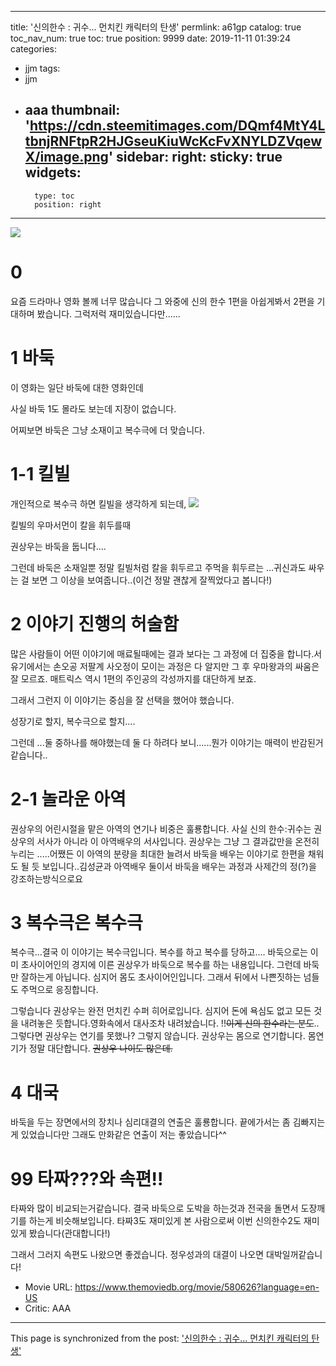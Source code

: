 
---
title: '신의한수 : 귀수... 먼치킨 캐릭터의 탄생'
permlink: a61gp
catalog: true
toc_nav_num: true
toc: true
position: 9999
date: 2019-11-11 01:39:24
categories:
- jjm
tags:
- jjm
- aaa
thumbnail: 'https://cdn.steemitimages.com/DQmf4MtY4LtbnjRNFtpR2HJGseuKiuWcKcFvXNYLDZVqewX/image.png'
sidebar:
    right:
        sticky: true
widgets:
    -
        type: toc
        position: right
---


![](https://cdn.steemitimages.com/DQmf4MtY4LtbnjRNFtpR2HJGseuKiuWcKcFvXNYLDZVqewX/image.png)

# 0
요즘 드라마나 영화 볼께 너무 많습니다
그 와중에 신의 한수 1편을 아쉽게봐서 2편을 기대하며 봤습니다.
그럭저럭 재미있습니다만......

# 1 바둑
이 영화는 일단 바둑에 대한 영화인데 

사실 바둑 1도 몰라도 보는데 지장이 없습니다.

어찌보면 바둑은 그냥 소재이고 복수극에 더 맞습니다.

# 1-1 킬빌
개인적으로 복수극 하면 킬빌을 생각하게 되는데, 
![](https://cdn.steemitimages.com/DQmfAs22Cv8C743ZgEnobwUUaotrM9QvADwNEpSL2Wf8P7C/image.png)

킬빌의 우마서먼이 칼을 휘두를때

권상우는 바둑을 둡니다....

그런데 바둑은 소재일뿐 정말 킬빌처럼 칼을 휘두르고 주먹을 휘두르는 ...귀신과도 싸우는 걸 보면 그 이상을 보여줍니다..(이건 정말 괜찮게 잘찍었다고 봅니다!)

# 2 이야기 진행의 허술함
많은 사람들이 어떤 이야기에 매료될때에는 결과 보다는 그 과정에 더 집중을 합니다.서유기에서는 손오공 저팔계 사오정이 모이는 과정은 다 알지만 그 후 우마왕과의 싸움은 잘 모르죠. 매트릭스 역시 1편의 주인공의 각성까지를 대단하게 보죠.

그래서 그런지 이 이야기는 중심을 잘 선택을 했어야 했습니다.

성장기로 할지, 복수극으로 할지....

그런데 ...둘 중하나를 해야했는데 둘 다 하려다 보니......뭔가 이야기는 매력이 반감된거같습니다..

# 2-1 놀라운 아역
권상우의 어린시절을 맡은 아역의 연기나 비중은 훌룡합니다. 사실 신의 한수:귀수는  권상우의 서사가 아니라 이 아역배우의 서사입니다. 권상우는 그냥 그 결과값만을 온전히  누리는 .....어쨌든 이 아역의 분량을 최대한 늘려서 바둑을 배우는 이야기로 한편을 채워도 될 듯 보입니다..김성균과 아역배우 둘이서 바둑을 배우는 과정과 사제간의 정(?)을 강조하는방식으로요

# 3 복수극은 복수극
복수극...결국 이 이야기는 복수극입니다. 복수를 하고 복수를 당하고....
바둑으로는 이미 초사이어인의 경지에 이른 권상우가 바둑으로 복수를 하는 내용입니다.
그런데 바둑만 잘하는게 아닙니다. 심지어 몸도 초사이어인입니다. 그래서 뒤에서 나쁜짓하는 넘들도 주먹으로 응징합니다.

그렇습니다 권상우는 완전 먼치킨 수퍼 히어로입니다. 심지어 돈에 욕심도 없고 모든 것을 내려놓은 듯합니다.영화속에서  대사조차 내려놨습니다. !!~~이게 신의 한수라는 분도~~.. 그렇다면 권상우는 연기를 못했나? 그렇지 않습니다.  권상우는 몸으로 연기합니다. 몸연기가 정말 대단합니다. ~~권상우 나이도 많은데.~~

# 4 대국
바둑을 두는 장면에서의 장치나 심리대결의 연출은 훌룡합니다.  끝에가서는 좀 김빠지는게 있었습니다만 그래도 만화같은 연출이 저는 좋았습니다^^

# 99 타짜???와 속편!!
타짜와 많이 비교되는거같습니다.
결국 바둑으로 도박을 하는것과 전국을 돌면서 도장깨기를 하는게 비슷해보입니다.
타짜3도 재미있게 본 사람으로써 이번 신의한수2도 재미있게 봤습니다(관대합니다!)

그래서 그러지 속편도 나왔으면 좋겠습니다. 정우성과의 대결이 나오면 대박일꺼같습니다!

* Movie URL: https://www.themoviedb.org/movie/580626?language=en-US
* Critic: AAA

- - -

This page is synchronized from the post: ['신의한수 : 귀수... 먼치킨 캐릭터의 탄생'](https://steemit.com/@virus707/a61gp)
